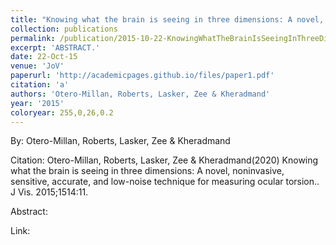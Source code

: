 ```yaml
---
title: "Knowing what the brain is seeing in three dimensions: A novel, noninvasive, sensitive, accurate, and low-noise technique for measuring ocular torsion."
collection: publications
permalink: /publication/2015-10-22-KnowingWhatTheBrainIsSeeingInThreeDimensions_ANovel_Noninvasive
excerpt: 'ABSTRACT.'
date: 22-Oct-15
venue: 'JoV'
paperurl: 'http://academicpages.github.io/files/paper1.pdf'
citation: 'a'
authors: 'Otero-Millan, Roberts, Lasker, Zee & Kheradmand'
year: '2015'
coloryear: 255,0,26,0.2
---
```


By: Otero-Millan, Roberts, Lasker, Zee & Kheradmand

Citation: Otero-Millan, Roberts, Lasker, Zee & Kheradmand(2020) Knowing what the brain is seeing in three dimensions: A novel, noninvasive, sensitive, accurate, and low-noise technique for measuring ocular torsion.. J Vis. 2015;1514:11. 

Abstract: 

Link: 

